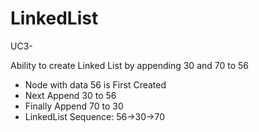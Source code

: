 # LinkedList

UC3-

Ability to create Linked
List by appending 30 and
70 to 56

- Node with data 56 is First Created
- Next Append 30 to 56
- Finally Append 70 to 30
- LinkedList Sequence: 56->30->70
